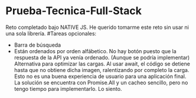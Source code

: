 # Prueba-Tecnica-Full-Stack
Reto completado bajo NATIVE JS. He querido tomarme este reto sin usar ni una sola librería. 
#Tareas opcionales:
- Barra de búsqueda
- Están ordenados por orden alfábetico. No hay botón puesto que la respuesta de la API ya venía ordenado. (Aunque se podría implementar)
Alternativa para optimizar las cargas. Al usar await, el código se detiene hasta que no obtiene dicha imagen, ralentizando por completo la carga. Esto no
es una buena experiencia de usuario para una aplicación final. La solución se encuentra con Promise.All y un cacheo sencillo, pero no tengo tiempo para implementarlo. Lo siento.
